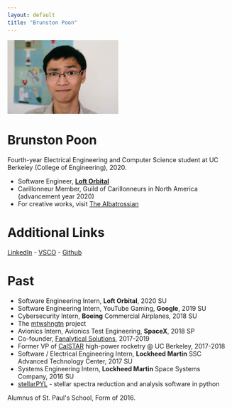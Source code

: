 ```yaml
---
layout: default
title: "Brunston Poon"
---
```


<img src="images/brunston.jpg" alt="Brunston" style="width: 250px;"/>

Brunston Poon
=============

Fourth-year Electrical Engineering and Computer Science student at UC Berkeley (College of Engineering), 2020. 

* Software Engineer, **[Loft Orbital](https://www.loftorbital.com/)**
* Carillonneur Member, Guild of Carillonneurs in North America (advancement year 2020)
* For creative works, visit [The Albatrossian](http://albatrossian.xyz)

Additional Links
================

[LinkedIn](https://linkedin.com/in/brunston) - [VSCO](https://vsco.co/bpbp/) - [Github](https://github.com/brunston)

Past
=================

* Software Engineering Intern, **Loft Orbital**, 2020 SU
* Software Engineering Intern, YouTube Gaming, **Google**, 2019 SU
* Cybersecurity Intern, **Boeing** Commercial Airplanes, 2018 SU
* The [mtwshngtn](https://mtwshngtn.github.io/) project
* Avionics Intern, Avionics Test Engineering, **SpaceX**, 2018 SP
* Co-founder, [Fanalytical Solutions](http://fanalyticalsolutions.com), 2017-2019
* Former VP of [CalSTAR](https://stars.berkeley.edu) high-power rocketry @ UC Berkeley, 2017-2018
* Software / Electrical Engineering Intern, **Lockheed Martin** SSC Advanced Technology Center, 2017 SU
* Systems Engineering Intern, **Lockheed Martin** Space Systems Company, 2016 SU
* [stellarPYL](http://brunston.io/stellarpyl) - stellar spectra reduction and analysis software in python

Alumnus of St. Paul's School, Form of 2016.

